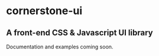 # cornerstone-ui

## A front-end CSS & Javascript UI library

Documentation and examples coming soon.